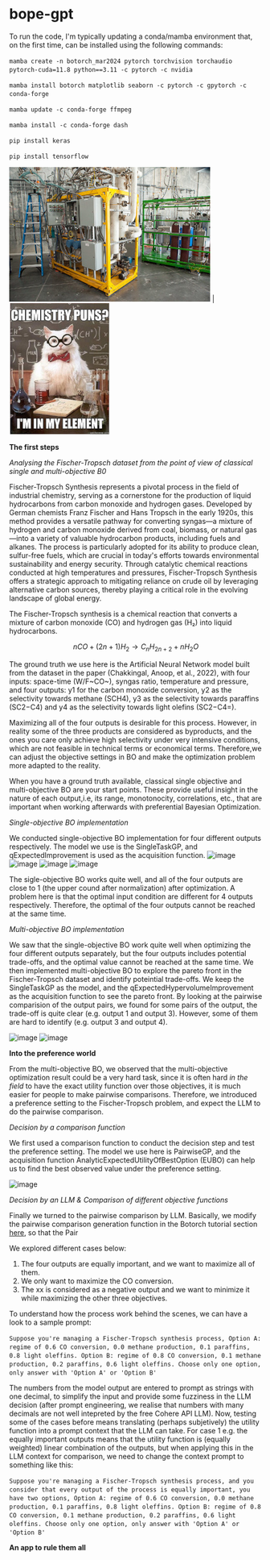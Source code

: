 # bope-gpt

To run the code, I'm typically updating a conda/mamba environment that, on the first time, can be installed using the following commands:

`mamba create -n botorch_mar2024 pytorch torchvision torchaudio pytorch-cuda=11.8 python==3.11 -c pytorch -c nvidia`

`mamba install botorch matplotlib seaborn -c pytorch -c gpytorch -c conda-forge`

`mamba update -c conda-forge ffmpeg`

`mamba install -c conda-forge dash`

`pip install keras`

`pip install tensorflow`

![reactor](https://github.com/AC-BO-Hackathon/BOPE-GPT/blob/main/images/reactor_small.jpg) | ![cat](https://github.com/AC-BO-Hackathon/BOPE-GPT/blob/main/images/chemcat_small.jpg)

**The first steps**

*Analysing the Fischer-Tropsch dataset from the point of view of classical single and multi-objective B0*

Fischer-Tropsch Synthesis represents a pivotal process in the field of industrial chemistry, serving as a cornerstone for the production of liquid hydrocarbons from carbon monoxide and hydrogen gases. Developed by German chemists Franz Fischer and Hans Tropsch in the early 1920s, this method provides a versatile pathway for converting syngas—a mixture of hydrogen and carbon monoxide derived from coal, biomass, or natural gas—into a variety of valuable hydrocarbon products, including fuels and alkanes. The process is particularly adopted for its ability to produce clean, sulfur-free fuels, which are crucial in today's efforts towards environmental sustainability and energy security. Through catalytic chemical reactions conducted at high temperatures and pressures, Fischer-Tropsch Synthesis offers a strategic approach to mitigating reliance on crude oil by leveraging alternative carbon sources, thereby playing a critical role in the evolving landscape of global energy.

The Fischer-Tropsch synthesis is a chemical reaction that converts a mixture of carbon monoxide (CO) and hydrogen gas (H₂) into liquid hydrocarbons.

$$ n CO + (2n+1) H_2 \rightarrow C_nH_{2n+2} + n H_2O $$

The ground truth we use here is the Artificial Neural Network model built from the dataset in the paper (Chakkingal, Anoop, et al., 2022), with four inputs: space-time (W/F~CO~), syngas ratio, temperature and pressure, and four outputs: y1 for the carbon monoxide conversion, y2 as the selectivity towards methane (SCH4), y3 as the selectivity towards paraffins (SC2−C4) and y4 as the selectivity towards light olefins (SC2−C4=).

Maximizing all of the four outputs is desirable for this process. However, in reality some of the three products are considered as byproducts, and the ones you care only achieve high selectivity under very intensive conditions, which are not feasible in technical terms or economical terms. Therefore,we can adjust the objective settings in BO and make the optimization problem more adapted to the reality.

When you have a ground truth available, classical single objective and multi-objective BO are your start points. These provide useful insight in the nature of each output,i.e, its range, monotonocity, correlations, etc., that are important when working afterwards with preferential Bayesian Optimization.  

*Single-objective BO implementation*

We conducted single-objective BO implementation for four different outputs respectively. The model we use is the SingleTaskGP, and qExpectedImprovement is used as the acquisition function.
![image](https://github.com/AC-BO-Hackathon/BOPE-GPT/assets/113897191/56cfb4d7-57b5-4eba-834c-05f82c86a56a)
![image](https://github.com/AC-BO-Hackathon/BOPE-GPT/assets/113897191/b16089d5-44f9-4b9c-b80c-1405d0a00ef7)
![image](https://github.com/AC-BO-Hackathon/BOPE-GPT/assets/113897191/cad54e7d-cd85-4d6f-824d-7b404d83a96d)
![image](https://github.com/AC-BO-Hackathon/BOPE-GPT/assets/113897191/7e4ba968-58db-4fc7-bbca-1fd68629d694)



The sigle-objective BO works quite well, and all of the four outputs are close to 1 (the upper cound after normalization) after optimization. A problem here is that the optimal input condition are different for 4 outputs respectively. Therefore, the optimal of the four outputs cannot be reached at the same time.

*Multi-objective BO implementation*

We saw that the single-objective BO work quite well when optimizing the four different outputs separately, but the four outputs includes potential trade-offs, and the optimal value cannot be reached at the same time. We then implemented multi-objective BO to explore the pareto front in the Fischer-Tropsch dataset and identify poteintial trade-offs. We keep the SingleTaskGP as the model, and the qExpectedHypervolumeImprovement as the acquisition function to see the pareto front. By looking at the pairwise comparision of the output pairs, we found for some pairs of the output, the trade-off is quite clear (e.g. output 1 and output 3). However, some of them are hard to identify (e.g. output 3 and output 4).

![image](https://github.com/AC-BO-Hackathon/BOPE-GPT/assets/113897191/c28430e4-b81d-413b-9fe5-3e016a1bcc53)
![image](https://github.com/AC-BO-Hackathon/BOPE-GPT/assets/113897191/d7b97464-eb85-4e70-8ad0-5f28516559de)


**Into the preference world**

From the multi-objective BO, we observed that the multi-objective optimization result could be a very hard task, since it is often hard *in the field* to have the exact utility function over those objectives, it is much easier for people to make pairwise comparisons. Therefore, we introduced a preference setting to the Fischer-Tropsch problem, and expect the LLM to do the pairwise comparison.

*Decision by a comparison function*

We first used a comparison function to conduct the decision step and test the preference setting. The model we use here is PairwiseGP, and the acquisition function AnalyticExpectedUtilityOfBestOption (EUBO) can help us to find the best observed value under the preference setting.

![image](https://github.com/AC-BO-Hackathon/BOPE-GPT/assets/113897191/86d8e3bc-b44f-4e19-baed-d8931e69c8ec)

*Decision by an LLM & Comparison of different objective functions*

Finally we turned to the pairwise comparison by LLM. Basically, we modify the pairwise comparison generation function in the Botorch tutorial section [here](https://botorch.org/tutorials/preference_bo), so that the Pair

We explored different cases below:
1. The four outputs are equally important, and we want to maximize all of them.
2. We only want to maximize the CO conversion.
3. The xx is considered as a negative output and we want to minimize it while maximizing the other three objectives.

To understand how the process work behind the scenes, we can have a look to a sample prompt:

`Suppose you're managing a Fischer-Tropsch synthesis process, Option A: regime of 0.6 CO conversion, 0.0 methane production, 0.1 paraffins, 0.8 light oleffins. Option B: regime of 0.8 CO conversion, 0.1 methane production, 0.2 paraffins, 0.6 light oleffins. Choose only one option, only answer with 'Option A' or 'Option B'`

The numbers from the model output are entered to prompt as strings with one decimal, to simplify the input and provide some fuzziness in the LLM decision (after prompt engineering, we realise that numbers with many decimals are not well intepreted by the free Cohere API LLM). Now, testing some of the cases before means translating (perhaps subjetively) the utility function into a prompt context that the LLM can take. For case 1 e.g. the equally important outputs means that the utility function is (equally weighted) linear combination of the outputs, but when applying this in the LLM context for comparison, we need to change the context prompt to something like this: 

`Suppose you're managing a Fischer-Tropsch synthesis process, and you consider that every output of the process is equally important, you have two options, Option A: regime of 0.6 CO conversion, 0.0 methane production, 0.1 paraffins, 0.8 light oleffins. Option B: regime of 0.8 CO conversion, 0.1 methane production, 0.2 paraffins, 0.6 light oleffins. Choose only one option, only answer with 'Option A' or 'Option B'`


**An app to rule them all**
